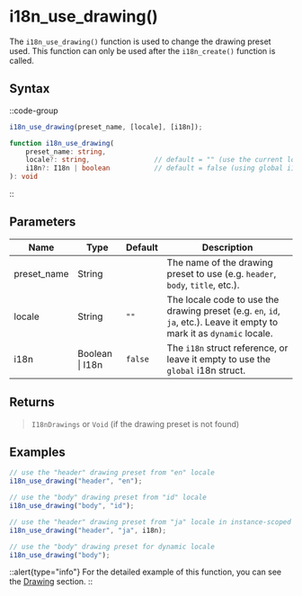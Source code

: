 # i18n_use_drawing()

The `i18n_use_drawing()` function is used to change the drawing preset used. This function can only be used after the `i18n_create()` function is called.

## Syntax

::code-group
```js [Usage]
i18n_use_drawing(preset_name, [locale], [i18n]);
```

```ts [Signature]
function i18n_use_drawing(
    preset_name: string,
    locale?: string,                // default = "" (use the current locale)
    i18n?: I18n | boolean           // default = false (using global i18n struct)
): void
```
::

## Parameters

| Name        | Type              | Default      | Description |
|-------------|-------------------|--------------|-------------|
| preset_name | String            |              | The name of the drawing preset to use (e.g. `header`, `body`, `title`, etc.). |
| locale      | String            | `""`         | The locale code to use the drawing preset (e.g. `en`, `id`, `ja`, etc.). Leave it empty to mark it as `dynamic` locale. |
| i18n        | Boolean \| I18n | `false`      | The `i18n` struct reference, or leave it empty to use the `global` i18n struct. |

## Returns

> `I18nDrawings` or `Void` (if the drawing preset is not found)

## Examples

```js [Draw/Draw GUI Event]
// use the "header" drawing preset from "en" locale
i18n_use_drawing("header", "en");

// use the "body" drawing preset from "id" locale
i18n_use_drawing("body", "id");

// use the "header" drawing preset from "ja" locale in instance-scoped i18n struct
i18n_use_drawing("header", "ja", i18n);

// use the "body" drawing preset for dynamic locale
i18n_use_drawing("body");
```

::alert{type="info"}
For the detailed example of this function, you can see the [Drawing](/v0/usage/drawing#i18n_use_drawing) section.
::
